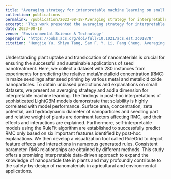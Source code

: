 ```yaml
---
title: "Averaging strategy for interpretable machine learning on small datasets to understand element uptake after seed nanotreatment"
collection: publications
permalink: /publication/2023-08-18-Averaging strategy for interpretable machine learning on small datasets to understand element uptake after seed nanotreatment
excerpt: 'This work presented the averaging strategy for interpretable machine learning to understand the uptake and translocation of nanoparticles in crop seedlings after seed nanotreatment.'
date: 2023-08-18
venue: 'Environmental Science & Technology'
paperurl: 'https://pubs.acs.org/doi/full/10.1021/acs.est.3c01878'
citation: 'Hengjie Yu, Shiyu Tang, Sam F. Y. Li, Fang Cheng. Averaging strategy for interpretable machine learning on small datasets to understand element uptake after seed nanotreatment. Environmental Science & Technology, 2023, 57(34): 12760-12770.'
---
```


Understanding plant uptake and translocation of nanomaterials is crucial for ensuring the successful and sustainable applications of seed nanotreatment. Here, we collect a dataset with 280 instances from experiments for predicting the relative metal/metalloid concentration (RMC) in maize seedlings after seed priming by various metal and metalloid oxide nanoparticles. To obtain unbiased predictions and explanations on small datasets, we present an averaging strategy and add a dimension for interpretable machine learning. The findings in post-hoc interpretations of sophisticated LightGBM models demonstrate that solubility is highly correlated with model performance. Surface area, concentration, zeta potential, and hydrodynamic diameter of nanoparticles and seedling part and relative weight of plants are dominant factors affecting RMC, and their effects and interactions are explained. Furthermore, self-interpretable models using the RuleFit algorithm are established to successfully predict RMC only based on six important features identified by post-hoc explanations. We then develop a visualization tool called RuleGrid to depict feature effects and interactions in numerous generated rules. Consistent parameter-RMC relationships are obtained by different methods. This study offers a promising interpretable data-driven approach to expand the knowledge of nanoparticle fate in plants and may profoundly contribute to the safety-by-design of nanomaterials in agricultural and environmental applications.
